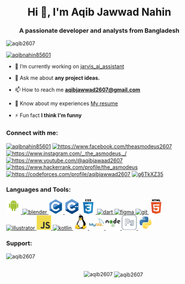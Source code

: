 <h1 align="center">Hi 👋, I'm Aqib Jawwad Nahin</h1>
<h3 align="center">A passionate developer and analysts from Bangladesh</h3>

<p align="left"> <img src="https://komarev.com/ghpvc/?username=aqib2607&label=Profile%20views&color=0e75b6&style=flat" alt="aqib2607" /> </p>

<p align="left"> <a href="https://twitter.com/aqibnahin85601" target="blank"><img src="https://img.shields.io/twitter/follow/aqibnahin85601?logo=twitter&style=for-the-badge" alt="aqibnahin85601" /></a> </p>

- 🔭 I’m currently working on [jarvis_ai_assistant](https://github.com/Aqib2607/jarvis_ai_assistant)

- 💬 Ask me about **any project ideas.**

- 📫 How to reach me **aqibjawwad2607@gmail.com**

- 📄 Know about my experiences [My resume](https://drive.google.com/file/d/1uFkJPdXK9bLCaOqSEItCXwb81lLeXr5U/view?usp=sharing)

- ⚡ Fun fact **I think I'm funny**

<h3 align="left">Connect with me:</h3>
<p align="left">
<a href="https://twitter.com/aqibnahin85601" target="blank"><img align="center" src="https://raw.githubusercontent.com/rahuldkjain/github-profile-readme-generator/master/src/images/icons/Social/twitter.svg" alt="aqibnahin85601" height="30" width="40" /></a>
<a href="https://www.facebook.com/theasmodeus2607" target="blank"><img align="center" src="https://raw.githubusercontent.com/rahuldkjain/github-profile-readme-generator/master/src/images/icons/Social/facebook.svg" alt="https://www.facebook.com/theasmodeus2607" height="30" width="40" /></a>
<a href="https://www.instagram.com/_.the_asmodeus._/" target="blank"><img align="center" src="https://raw.githubusercontent.com/rahuldkjain/github-profile-readme-generator/master/src/images/icons/Social/instagram.svg" alt="https://www.instagram.com/_.the_asmodeus._/" height="30" width="40" /></a>
<a href="https://www.youtube.com/@aqibjawaad2607" target="blank"><img align="center" src="https://raw.githubusercontent.com/rahuldkjain/github-profile-readme-generator/master/src/images/icons/Social/youtube.svg" alt="https://www.youtube.com/@aqibjawaad2607" height="30" width="40" /></a>
<a href="https://www.hackerrank.com/profile/the_asmodeus" target="blank"><img align="center" src="https://raw.githubusercontent.com/rahuldkjain/github-profile-readme-generator/master/src/images/icons/Social/hackerrank.svg" alt="https://www.hackerrank.com/profile/the_asmodeus" height="30" width="40" /></a>
<a href="https://codeforces.com/profile/aqibjawwad2607" target="blank"><img align="center" src="https://raw.githubusercontent.com/rahuldkjain/github-profile-readme-generator/master/src/images/icons/Social/codeforces.svg" alt="https://codeforces.com/profile/aqibjawwad2607" height="30" width="40" /></a>
<a href="https://discord.gg/g6TkXZ35" target="blank"><img align="center" src="https://raw.githubusercontent.com/rahuldkjain/github-profile-readme-generator/master/src/images/icons/Social/discord.svg" alt="g6TkXZ35" height="30" width="40" /></a>
</p>

<h3 align="left">Languages and Tools:</h3>
<p align="left"> <a href="https://developer.android.com" target="_blank" rel="noreferrer"> <img src="https://raw.githubusercontent.com/devicons/devicon/master/icons/android/android-original-wordmark.svg" alt="android" width="40" height="40"/> </a> <a href="https://www.blender.org/" target="_blank" rel="noreferrer"> <img src="https://download.blender.org/branding/community/blender_community_badge_white.svg" alt="blender" width="40" height="40"/> </a> <a href="https://www.cprogramming.com/" target="_blank" rel="noreferrer"> <img src="https://raw.githubusercontent.com/devicons/devicon/master/icons/c/c-original.svg" alt="c" width="40" height="40"/> </a> <a href="https://www.w3schools.com/cpp/" target="_blank" rel="noreferrer"> <img src="https://raw.githubusercontent.com/devicons/devicon/master/icons/cplusplus/cplusplus-original.svg" alt="cplusplus" width="40" height="40"/> </a> <a href="https://www.w3schools.com/css/" target="_blank" rel="noreferrer"> <img src="https://raw.githubusercontent.com/devicons/devicon/master/icons/css3/css3-original-wordmark.svg" alt="css3" width="40" height="40"/> </a> <a href="https://dart.dev" target="_blank" rel="noreferrer"> <img src="https://www.vectorlogo.zone/logos/dartlang/dartlang-icon.svg" alt="dart" width="40" height="40"/> </a> <a href="https://www.figma.com/" target="_blank" rel="noreferrer"> <img src="https://www.vectorlogo.zone/logos/figma/figma-icon.svg" alt="figma" width="40" height="40"/> </a> <a href="https://git-scm.com/" target="_blank" rel="noreferrer"> <img src="https://www.vectorlogo.zone/logos/git-scm/git-scm-icon.svg" alt="git" width="40" height="40"/> </a> <a href="https://www.w3.org/html/" target="_blank" rel="noreferrer"> <img src="https://raw.githubusercontent.com/devicons/devicon/master/icons/html5/html5-original-wordmark.svg" alt="html5" width="40" height="40"/> </a> <a href="https://www.adobe.com/in/products/illustrator.html" target="_blank" rel="noreferrer"> <img src="https://www.vectorlogo.zone/logos/adobe_illustrator/adobe_illustrator-icon.svg" alt="illustrator" width="40" height="40"/> </a> <a href="https://developer.mozilla.org/en-US/docs/Web/JavaScript" target="_blank" rel="noreferrer"> <img src="https://raw.githubusercontent.com/devicons/devicon/master/icons/javascript/javascript-original.svg" alt="javascript" width="40" height="40"/> </a> <a href="https://kotlinlang.org" target="_blank" rel="noreferrer"> <img src="https://www.vectorlogo.zone/logos/kotlinlang/kotlinlang-icon.svg" alt="kotlin" width="40" height="40"/> </a> <a href="https://www.linux.org/" target="_blank" rel="noreferrer"> <img src="https://raw.githubusercontent.com/devicons/devicon/master/icons/linux/linux-original.svg" alt="linux" width="40" height="40"/> </a> <a href="https://www.mysql.com/" target="_blank" rel="noreferrer"> <img src="https://raw.githubusercontent.com/devicons/devicon/master/icons/mysql/mysql-original-wordmark.svg" alt="mysql" width="40" height="40"/> </a> <a href="https://nodejs.org" target="_blank" rel="noreferrer"> <img src="https://raw.githubusercontent.com/devicons/devicon/master/icons/nodejs/nodejs-original-wordmark.svg" alt="nodejs" width="40" height="40"/> </a> <a href="https://www.photoshop.com/en" target="_blank" rel="noreferrer"> <img src="https://raw.githubusercontent.com/devicons/devicon/master/icons/photoshop/photoshop-line.svg" alt="photoshop" width="40" height="40"/> </a> <a href="https://www.python.org" target="_blank" rel="noreferrer"> <img src="https://raw.githubusercontent.com/devicons/devicon/master/icons/python/python-original.svg" alt="python" width="40" height="40"/> </a> </p>

<h3 align="left">Support:</h3>
<p><a href="https://ko-fi.com/aqib2607"> <img align="left" src="https://cdn.ko-fi.com/cdn/kofi3.png?v=3" height="50" width="210" alt="aqib2607" /></a></p><br><br>

<p><img align="left" src="https://github-readme-stats.vercel.app/api/top-langs?username=aqib2607&show_icons=true&locale=en&layout=compact" alt="aqib2607" /></p>

<p>&nbsp;<img align="center" src="https://github-readme-stats.vercel.app/api?username=aqib2607&show_icons=true&locale=en" alt="aqib2607" /></p>
